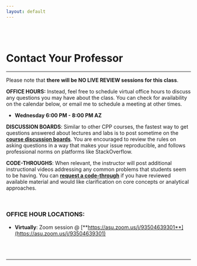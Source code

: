 ```yaml
---
layout: default
---
```


<div class = "uk-container uk-container-small">
  
<br><br>


# Contact Your Professor

------------------------

Please note that **there will be NO LIVE REVIEW sessions for this class**.  

**OFFICE HOURS:** Instead, feel free to schedule virtual office hours to discuss any questions you may have about the class. You can check for availability on the calendar below, or email me to schedule a meeting at other times. 

* **Wednesday 6:00 PM - 8:00 PM AZ** 

**DISCUSSION BOARDS**: Similar to other CPP courses, the fastest way to get questions answered about lectures and labs is to post sometime on the [**course discussion boards**](https://ds4ps.org/cpp-529-master/help/). You are encouraged to review the rules on asking questions in a way that makes your issue reproducible, and follows professional norms on platforms like StackOverflow. 

**CODE-THROUGHS**: When relevant, the instructor will post additional instructional videos addressing any common problems that students seem to be having. You can [**request a code-through**](https://github.com/DS4PS/cpp-529-master/issues/1) if you have reviewed available material and would like clarification on core concepts or analytical approaches. 

<br>


### OFFICE HOUR LOCATIONS: 
  
* **Virtually**: Zoom session @ [**https://asu.zoom.us/j/93504639301**](https://asu.zoom.us/j/93504639301)      


<!-- 

Or if you need to schedule office hours:

**AVAILABILITY**: 
-->

<!-- Calendly inline widget begin -->

<!-- 
<div class="calendly-inline-widget" data-url="https://calendly.com/tonyjames-1/15min?hide_event_type_details=1" style="min-width:320px;height:630px;"></div>
<script type="text/javascript" src="https://assets.calendly.com/assets/external/widget.js"></script>
-->

<!-- Calendly inline widget end -->





<br>
<br>

-----

<br>
<br>
<br>
<br>


</div>

<style>
  i{ color: black }
</style>
